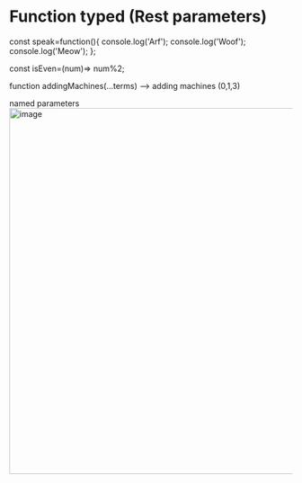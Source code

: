 # Function typed (Rest parameters) 
const speak=function(){
console.log('Arf');
console.log('Woof');
console.log('Meow');
};

const isEven=(num)=> num%2;

function addingMachines(...terms) --> adding machines (0,1,3) 

named parameters
<img width="1052" height="651" alt="image" src="https://github.com/user-attachments/assets/fdb700a9-af14-4951-8c04-2c1824acb2bd" />

